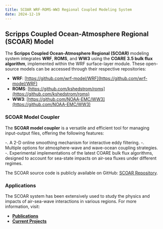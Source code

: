 ```yaml
---
title: SCOAR WRF-ROMS-WW3 Regional Coupled Modeling System
date: 2024-12-19
---
```


## Scripps Coupled Ocean-Atmosphere Regional (SCOAR) Model

The **Scripps Coupled Ocean-Atmosphere Regional (SCOAR)** modeling system integrates **WRF**, **ROMS**, and **WW3** using the **COARE 3.5 bulk flux algorithm**, implemented within the WRF surface-layer module. These open-source models can be accessed through their respective repositories:

- **WRF**: [https://github.com/wrf-model/WRF](https://github.com/wrf-model/WRF)
- **ROMS**: [https://github.com/kshedstrom/roms](https://github.com/kshedstrom/roms)
- **WW3**: [https://github.com/NOAA-EMC/WW3](https://github.com/NOAA-EMC/WW3)

### SCOAR Model Coupler

The **SCOAR model coupler** is a versatile and efficient tool for managing input-output files, offering the following features:

-. A 2-D online smoothing mechanism for interactive eddy filtering.
-. Multiple options for atmosphere-wave and wave-ocean coupling strategies.
-. Experimental implementations of the latest COARE bulk flux algorithms, designed to account for sea-state impacts on air-sea fluxes under different regimes.

The SCOAR source code is publicly available on GitHub: [SCOAR Repository](https://github.com/hyodae-seo/SCOAR).

### Applications

The SCOAR system has been extensively used to study the physics and impacts of air-sea-wave interactions in various regions. For more information, visit:

- **[Publications](/publication/)**
- **[Current Projects](/projects/)**
<!--more-->
